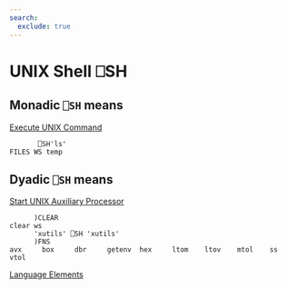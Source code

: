 ```yaml
---
search:
  exclude: true
---
```






<h1 class="heading"><span class="name">UNIX Shell</span> <span class="command">⎕SH</span></h1>


## Monadic `⎕SH` means


[Execute UNIX Command](execute-unix-command.md)
```apl
       ⎕SH'ls'
FILES WS temp
```

## Dyadic `⎕SH` means


[Start UNIX Auxiliary Processor](start-unix-auxiliary-processor.md)
```apl
      )CLEAR
clear ws
      'xutils' ⎕SH 'xutils'
      )FNS
avx     box     dbr     getenv  hex     ltom    ltov    mtol    ss      vtol

```


[Language Elements](../symbols/language-elements.md)


